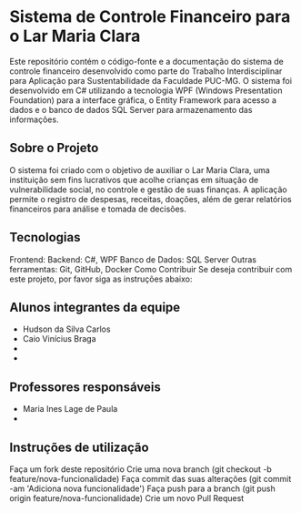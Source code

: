 # Sistema de Controle Financeiro para o Lar Maria Clara
Este repositório contém o código-fonte e a documentação do sistema de controle financeiro desenvolvido como parte do Trabalho Interdisciplinar para Aplicação para Sustentabilidade da Faculdade PUC-MG. O sistema foi desenvolvido em C# utilizando a tecnologia WPF (Windows Presentation Foundation) para a interface gráfica, o Entity Framework para acesso a dados e o banco de dados SQL Server para armazenamento das informações.

## Sobre o Projeto
O sistema foi criado com o objetivo de auxiliar o Lar Maria Clara, uma instituição sem fins lucrativos que acolhe crianças em situação de vulnerabilidade social, no controle e gestão de suas finanças. A aplicação permite o registro de despesas, receitas, doações, além de gerar relatórios financeiros para análise e tomada de decisões.

## Tecnologias 
Frontend: 
Backend: C#, WPF
Banco de Dados: SQL Server
Outras ferramentas: Git, GitHub, Docker
Como Contribuir
Se deseja contribuir com este projeto, por favor siga as instruções abaixo:

## Alunos integrantes da equipe

* Hudson da Silva Carlos
* Caio Vinícius Braga
* 
* 

## Professores responsáveis

* Maria Ines Lage de Paula
* 

## Instruções de utilização

Faça um fork deste repositório
Crie uma nova branch (git checkout -b feature/nova-funcionalidade)
Faça commit das suas alterações (git commit -am 'Adiciona nova funcionalidade')
Faça push para a branch (git push origin feature/nova-funcionalidade)
Crie um novo Pull Request
